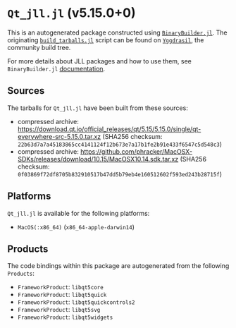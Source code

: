 # `Qt_jll.jl` (v5.15.0+0)

This is an autogenerated package constructed using [`BinaryBuilder.jl`](https://github.com/JuliaPackaging/BinaryBuilder.jl). The originating [`build_tarballs.jl`](https://github.com/JuliaPackaging/Yggdrasil/blob/1f1218cfd6d727ab93b4880376677fd55260813e/Q/Qt/build_tarballs.jl) script can be found on [`Yggdrasil`](https://github.com/JuliaPackaging/Yggdrasil/), the community build tree.

For more details about JLL packages and how to use them, see `BinaryBuilder.jl` [documentation](https://juliapackaging.github.io/BinaryBuilder.jl/dev/jll/).

## Sources

The tarballs for `Qt_jll.jl` have been built from these sources:

* compressed archive: https://download.qt.io/official_releases/qt/5.15/5.15.0/single/qt-everywhere-src-5.15.0.tar.xz (SHA256 checksum: `22b63d7a7a45183865cc4141124f12b673e7a17b1fe2b91e433f6547c5d548c3`)
* compressed archive: https://github.com/phracker/MacOSX-SDKs/releases/download/10.15/MacOSX10.14.sdk.tar.xz (SHA256 checksum: `0f03869f72df8705b832910517b47dd5b79eb4e160512602f593ed243b28715f`)

## Platforms

`Qt_jll.jl` is available for the following platforms:

* `MacOS(:x86_64)` (`x86_64-apple-darwin14`)

## Products

The code bindings within this package are autogenerated from the following `Products`:

* `FrameworkProduct`: `libqt5core`
* `FrameworkProduct`: `libqt5quick`
* `FrameworkProduct`: `libqt5quickcontrols2`
* `FrameworkProduct`: `libqt5svg`
* `FrameworkProduct`: `libqt5widgets`
